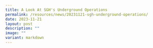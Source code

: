 ```yaml
---
title: A Look At SGH's Underground Operations
permalink: /resources/news/20231121-sgh-underground-operations/
date: 2023-11-21
layout: post
description: ""
image: ""
variant: markdown
---
```

